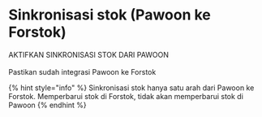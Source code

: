 # Sinkronisasi stok (Pawoon ke Forstok)

AKTIFKAN SINKRONISASI STOK DARI PAWOON\
\
Pastikan sudah integrasi Pawoon ke Forstok​

{% hint style="info" %}
Sinkronisasi stok hanya satu arah dari Pawoon ke Forstok. Memperbarui stok di Forstok, tidak akan memperbarui stok di Pawoon
{% endhint %}

